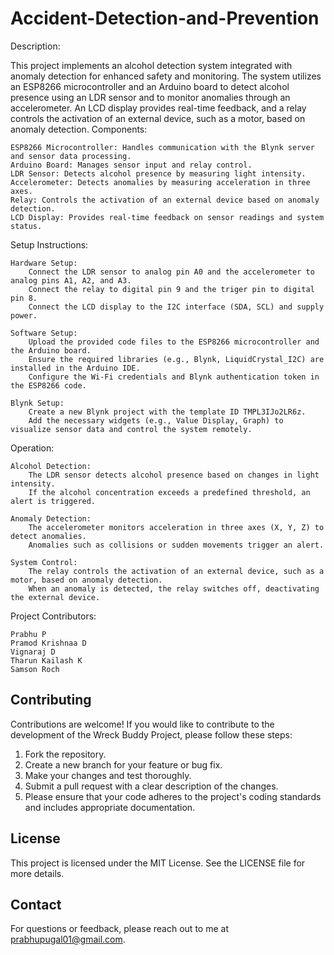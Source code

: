 # Accident-Detection-and-Prevention

Description:

This project implements an alcohol detection system integrated with anomaly detection for enhanced safety and monitoring. The system utilizes an ESP8266 microcontroller and an Arduino board to detect alcohol presence using an LDR sensor and to monitor anomalies through an accelerometer. An LCD display provides real-time feedback, and a relay controls the activation of an external device, such as a motor, based on anomaly detection.
Components:

    ESP8266 Microcontroller: Handles communication with the Blynk server and sensor data processing.
    Arduino Board: Manages sensor input and relay control.
    LDR Sensor: Detects alcohol presence by measuring light intensity.
    Accelerometer: Detects anomalies by measuring acceleration in three axes.
    Relay: Controls the activation of an external device based on anomaly detection.
    LCD Display: Provides real-time feedback on sensor readings and system status.

Setup Instructions:

    Hardware Setup:
        Connect the LDR sensor to analog pin A0 and the accelerometer to analog pins A1, A2, and A3.
        Connect the relay to digital pin 9 and the triger pin to digital pin 8.
        Connect the LCD display to the I2C interface (SDA, SCL) and supply power.

    Software Setup:
        Upload the provided code files to the ESP8266 microcontroller and the Arduino board.
        Ensure the required libraries (e.g., Blynk, LiquidCrystal_I2C) are installed in the Arduino IDE.
        Configure the Wi-Fi credentials and Blynk authentication token in the ESP8266 code.

    Blynk Setup:
        Create a new Blynk project with the template ID TMPL3IJo2LR6z.
        Add the necessary widgets (e.g., Value Display, Graph) to visualize sensor data and control the system remotely.

Operation:

    Alcohol Detection:
        The LDR sensor detects alcohol presence based on changes in light intensity.
        If the alcohol concentration exceeds a predefined threshold, an alert is triggered.

    Anomaly Detection:
        The accelerometer monitors acceleration in three axes (X, Y, Z) to detect anomalies.
        Anomalies such as collisions or sudden movements trigger an alert.

    System Control:
        The relay controls the activation of an external device, such as a motor, based on anomaly detection.
        When an anomaly is detected, the relay switches off, deactivating the external device.

Project Contributors:

    Prabhu P
    Pramod Krishnaa D
    Vignaraj D
    Tharun Kailash K
    Samson Roch

## Contributing
Contributions are welcome! If you would like to contribute to the development of the Wreck Buddy Project, please follow these steps:

1. Fork the repository.
2. Create a new branch for your feature or bug fix.
3. Make your changes and test thoroughly.
4. Submit a pull request with a clear description of the changes.
5. Please ensure that your code adheres to the project's coding standards and includes appropriate documentation.

## License
This project is licensed under the MIT License. See the LICENSE file for more details.

## Contact
For questions or feedback, please reach out to me at prabhupugal01@gmail.com.
